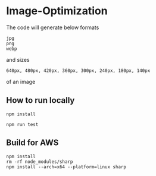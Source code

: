 # Image-Optimization

The code will generate below formats

```
jpg
png
webp
```
 and sizes
 ```
 640px, 480px, 420px, 360px, 300px, 240px, 180px, 140px 
 ```
 of an image

## How to run locally
```
npm install

npm run test
```

## Build for AWS

```
npm install
rm -rf node_modules/sharp
npm install --arch=x64 --platform=linux sharp
```